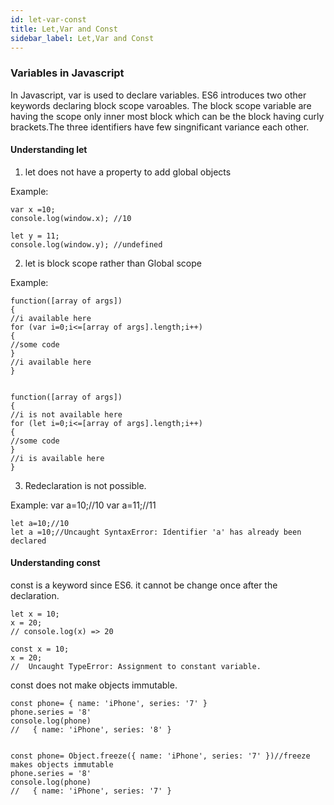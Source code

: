 ```yaml
---
id: let-var-const
title: Let,Var and Const
sidebar_label: Let,Var and Const
---
```

### Variables in Javascript

In Javascript, var is used to declare variables. ES6 introduces two other keywords declaring block scope varoables. The block scope variable are having the scope only inner most block which can be the block having curly brackets.The three identifiers have few singnificant variance each other.

#### Understanding let

1. let does not have a property to add global objects

Example:

    var x =10;
    console.log(window.x); //10

    let y = 11;
    console.log(window.y); //undefined

2. let is block scope rather than Global scope

Example:

    function([array of args])
    {
    //i available here
    for (var i=0;i<=[array of args].length;i++)
    {
    //some code
    }
    //i available here
    }


    function([array of args])
    {
    //i is not available here
    for (let i=0;i<=[array of args].length;i++)
    {
    //some code
    }
    //i is available here
    }

3. Redeclaration is not possible.

Example:
    var a=10;//10
    var a=11;//11

    let a=10;//10
    let a =10;//Uncaught SyntaxError: Identifier 'a' has already been declared


#### Understanding const

const is a keyword since ES6. it cannot be change once after the declaration.

    let x = 10;                                           
    x = 20;
    // console.log(x) => 20 

    const x = 10;
    x = 20;
    //  Uncaught TypeError: Assignment to constant variable.


const does not make objects immutable. 

    const phone= { name: 'iPhone', series: '7' }
    phone.series = '8'   
    console.log(phone)   
    //   { name: 'iPhone', series: '8' }


    const phone= Object.freeze({ name: 'iPhone', series: '7' })//freeze makes objects immutable
    phone.series = '8'   
    console.log(phone)   
    //   { name: 'iPhone', series: '7' }
